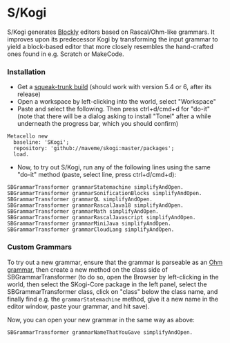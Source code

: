 # S/Kogi

S/Kogi generates [Blockly](https://developers.google.com/blockly/) editors based on Rascal/Ohm-like grammars.
It improves upon its predecessor Kogi by transforming the input grammar to yield a block-based editor that more closely resembles the hand-crafted ones found in e.g. Scratch or MakeCode.

### Installation

* Get a [squeak-trunk build](http://files.squeak.org/trunk/) (should work with version 5.4 or 6, after its release)
* Open a workspace by left-clicking into the world, select "Workspace"
* Paste and select the following. Then press ctrl+d/cmd+d for "do-it" (note that there will be a dialog asking to install "Tonel" after a while underneath the progress bar, which you should confirm)
```smalltalk
Metacello new
  baseline: 'SKogi';
  repository: 'github://maveme/skogi:master/packages';
  load.
```
* Now, to try out S/Kogi, run any of the following lines using the same "do-it" method (paste, select line, press ctrl+d/cmd+d):
```smalltalk
SBGrammarTransformer grammarStatemachine simplifyAndOpen.
SBGrammarTransformer grammarSonificationBlocks simplifyAndOpen.
SBGrammarTransformer grammarQL simplifyAndOpen.
SBGrammarTransformer grammarRascalJava18 simplifyAndOpen.
SBGrammarTransformer grammarMath simplifyAndOpen.
SBGrammarTransformer grammarRascalJavascript simplifyAndOpen.
SBGrammarTransformer grammarMiniJava simplifyAndOpen.
SBGrammarTransformer grammarCloudLang simplifyAndOpen.
```

### Custom Grammars

To try out a new grammar, ensure that the grammar is parseable as an [Ohm grammar](https://github.com/harc/ohm/blob/master/doc/syntax-reference.md), then create a new method on the class side of SBGrammarTransformer (to do so, open the Browser by left-clicking in the world, then select the SKogi-Core package in the left panel, select the SBGrammarTransformer class, click on "class" below the class name, and finally find e.g. the `grammarStatemachine` method, give it a new name in the editor window, paste your grammar, and hit save).

Now, you can open your new grammar in the same way as above:
```smalltalk
SBGrammarTransformer grammarNameThatYouGave simplifyAndOpen.
```
